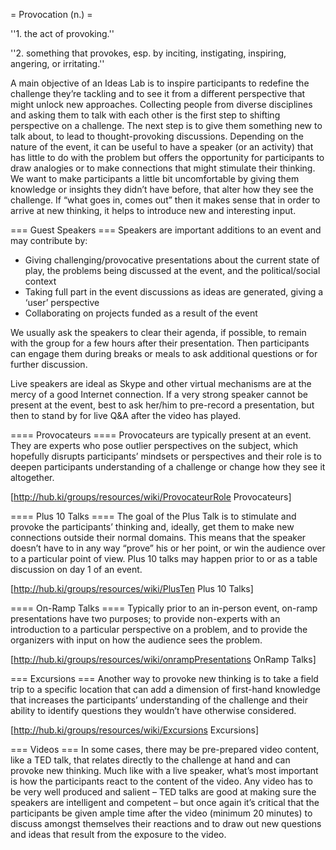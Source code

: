 = Provocation (n.) =

''1. the act of provoking.''

''2. something that provokes, esp. by inciting, instigating, inspiring, angering, or irritating.''


A main objective of an Ideas Lab is to inspire participants to redefine the challenge they’re tackling and to see it from a different perspective that might unlock new approaches. Collecting people from diverse disciplines and asking them to talk with each other is the first step to shifting perspective on a challenge. The next step is to give them something new to talk about, to lead to thought-provoking discussions. Depending on the nature of the event, it can be useful to have a speaker (or an activity) that has little to do with the problem but offers the opportunity for participants to draw analogies or to make connections that might stimulate their thinking. We want to make participants a little bit uncomfortable by giving them knowledge or insights they didn’t have before, that alter how they see the challenge. If “what goes in, comes out” then it makes sense that in order to arrive at new thinking, it helps to introduce new and interesting input.



=== Guest Speakers ===
Speakers are important additions to an event and may contribute by:
 * Giving challenging/provocative presentations about the current state of play, the problems being discussed at the event, and the political/social context
 * Taking full part in the event discussions as ideas are generated, giving a ‘user’ perspective
 * Collaborating on projects funded as a result of the event

We usually ask the speakers to clear their agenda, if possible, to remain with the group for a few hours after their presentation. Then participants can engage them during breaks or meals to ask additional questions or for further discussion.

Live speakers are ideal as Skype and other virtual mechanisms are at the mercy of a good Internet connection. If a very strong speaker cannot be present at the event, best to ask her/him to pre-record a presentation, but then to stand by for live Q&A after the video has played.

==== Provocateurs ==== 
Provocateurs are typically present at an event. They are experts who pose outlier perspectives on the subject, which hopefully disrupts participants’ mindsets or perspectives and their role is to deepen participants understanding of a challenge or change how they see it altogether. 

[http://hub.ki/groups/resources/wiki/ProvocateurRole Provocateurs]

==== Plus 10 Talks ====
The goal of the Plus Talk is to stimulate and provoke the participants’ thinking and, ideally, get them to make new connections outside their normal domains. This means that the speaker doesn’t have to in any way “prove” his or her point, or win the audience over to a particular point of view. Plus 10 talks may happen prior to or as a table discussion on day 1 of an event.

 
[http://hub.ki/groups/resources/wiki/PlusTen Plus 10 Talks]

==== On-Ramp Talks ====
Typically prior to an in-person event, on-ramp presentations have two purposes; to provide non-experts with an introduction to a particular perspective on a problem, and to provide the organizers with input on how the audience sees the problem.

[http://hub.ki/groups/resources/wiki/onrampPresentations OnRamp Talks]

=== Excursions ===
Another way to provoke new thinking is to take a field trip to a specific location that can add a dimension of first-hand knowledge that increases the participants’ understanding of the challenge and their ability to identify questions they wouldn’t have otherwise considered. 

[http://hub.ki/groups/resources/wiki/Excursions Excursions]

=== Videos ===
In some cases, there may be pre-prepared video content, like a TED talk, that relates directly to the challenge at hand and can provoke new thinking. Much like with a live speaker, what’s most important is how the participants react to the content of the video. Any video has to be very well produced and salient – TED talks are good at making sure the speakers are intelligent and competent – but once again it’s critical that the participants be given ample time after the video (minimum 20 minutes) to discuss amongst themselves their reactions and to draw out new questions and ideas that result from the exposure to the video.